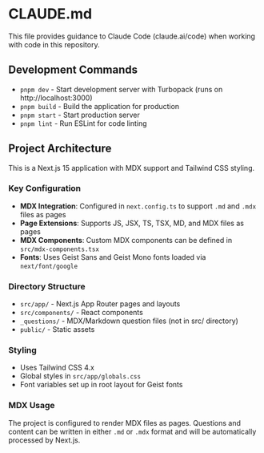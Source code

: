 # CLAUDE.md

This file provides guidance to Claude Code (claude.ai/code) when working with code in this repository.

## Development Commands

- `pnpm dev` - Start development server with Turbopack (runs on http://localhost:3000)
- `pnpm build` - Build the application for production
- `pnpm start` - Start production server
- `pnpm lint` - Run ESLint for code linting

## Project Architecture

This is a Next.js 15 application with MDX support and Tailwind CSS styling.

### Key Configuration
- **MDX Integration**: Configured in `next.config.ts` to support `.md` and `.mdx` files as pages
- **Page Extensions**: Supports JS, JSX, TS, TSX, MD, and MDX files as pages
- **MDX Components**: Custom MDX components can be defined in `src/mdx-components.tsx`
- **Fonts**: Uses Geist Sans and Geist Mono fonts loaded via `next/font/google`

### Directory Structure
- `src/app/` - Next.js App Router pages and layouts
- `src/components/` - React components
- `_questions/` - MDX/Markdown question files (not in src/ directory)
- `public/` - Static assets

### Styling
- Uses Tailwind CSS 4.x
- Global styles in `src/app/globals.css`
- Font variables set up in root layout for Geist fonts

### MDX Usage
The project is configured to render MDX files as pages. Questions and content can be written in either `.md` or `.mdx` format and will be automatically processed by Next.js.